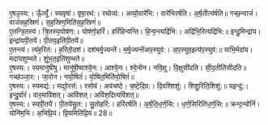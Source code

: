 

  
ए॒षउ॒स्य:। ऊँ॒त्यूँ॑। स्यवृषा॑। वृषा॒रथ॑:। रथोव्य॑:। अव्यो॒वारे॑भि:। वारे॑भिरर्षति। अ॒र्ष॒तीत्य॑र्षति॥ गच्छ॒न्वाजं॑। वाजं॑सह॒स्रिणं॑। स॒ह॒स्रिण॒मिति॑स॒ह॒स्रिणं॑॥  
ए॒तन्त्रि॒तस्य॑। त्रि॒तस्य॒योष॑ण:। योष॑णो॒हरिं॑। हरिं॑हिन्वन्ति। हि॒न्व॒न्त्यद्रि॑भि:। अद्रि॑भि॒रित्यद्रि॑भि:॥ इन्दु॒मिन्द्रा॑य। इन्द्रा॑यपी॒तये॑। पी॒तय॒इति॑पी॒तये॑॥  
ए॒तन्त्यं। त्यंह॒रित॑:। ह॒रितो॒दश॑। दश॑मर्मृ॒ज्यन्ते॑। म॒र्मृ॒ज्यन्ते॑अप॒स्युव॑:। अ॒प॒स्युव॒इत्य॑प॒स्युव॑:॥ याभि॒र्मदा॑य। मदा॑यशुम्भते। शुं॒भ॒त॒इति॑शुम्भते॥  
ए॒षस्य:। स्यमानु॑षीषु। मानु॑षी॒ष्वाश्ये॒न:। आश्ये॒नः। श्ये॒नॊन। नवि॒क्षु। वि॒क्षुसी॑दति। सी॒द॒तीति॑सीदति॥ गच्छ॑ञ्जा॒र:। जा॒रोन। नयो॒षितं॑। यो॒षित॒मिति॑यो॒षितं॑॥  
ए॒षस्य:। स्यमद्य॑:। मद्यो॒रस॑:। रसोव॑। अव॑चष्टे। च॒ष्टे॒दि॒व:। दि॒वश्शिशु॑:। शिशु॒रिति॒शिशु॑:॥ यइन्दु॑:। इन्दु॒र्वारं॑। वार॒मावि॑शत्। आवि॑शत्। अवि॑श॒दित्यवि॑शत्॥  
ए॒षस्य:। स्यपी॒तये॑। पी॒तये॑सु॒त:। सु॒तोहरि॑:। हरि॑रर्षति। अ॒र्ष॒ति॒ध॒र्ण॒सि:। ध॒र्ण॒सिरिति॑ध॒र्ण॒सि:॥ क्रन्द॒न्योनिं॑। योनि॑म॒भि। अ॒भिप्रि॒यं। प्रि॒यमिति॑प्रि॒यं॥ 28॥  
